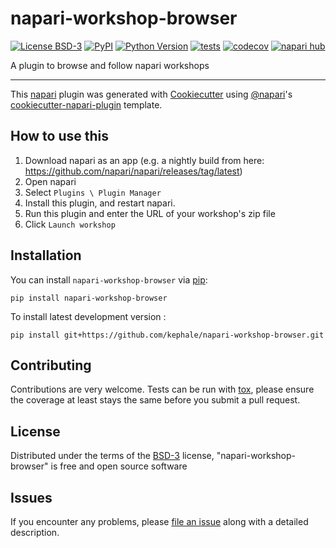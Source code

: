 # napari-workshop-browser

[![License BSD-3](https://img.shields.io/pypi/l/napari-workshop-browser.svg?color=green)](https://github.com/kephale/napari-workshop-browser/raw/main/LICENSE)
[![PyPI](https://img.shields.io/pypi/v/napari-workshop-browser.svg?color=green)](https://pypi.org/project/napari-workshop-browser)
[![Python Version](https://img.shields.io/pypi/pyversions/napari-workshop-browser.svg?color=green)](https://python.org)
[![tests](https://github.com/kephale/napari-workshop-browser/workflows/tests/badge.svg)](https://github.com/kephale/napari-workshop-browser/actions)
[![codecov](https://codecov.io/gh/kephale/napari-workshop-browser/branch/main/graph/badge.svg)](https://codecov.io/gh/kephale/napari-workshop-browser)
[![napari hub](https://img.shields.io/endpoint?url=https://api.napari-hub.org/shields/napari-workshop-browser)](https://napari-hub.org/plugins/napari-workshop-browser)

A plugin to browse and follow napari workshops

----------------------------------

This [napari] plugin was generated with [Cookiecutter] using [@napari]'s [cookiecutter-napari-plugin] template.

<!--
Don't miss the full getting started guide to set up your new package:
https://github.com/napari/cookiecutter-napari-plugin#getting-started

and review the napari docs for plugin developers:
https://napari.org/stable/plugins/index.html
-->

## How to use this

1. Download napari as an app (e.g. a nightly build from here: https://github.com/napari/napari/releases/tag/latest)
2. Open napari
3. Select `Plugins \ Plugin Manager`
4. Install this plugin, and restart napari.
6. Run this plugin and enter the URL of your workshop's zip file
7. Click `Launch workshop`

## Installation

You can install `napari-workshop-browser` via [pip]:

    pip install napari-workshop-browser



To install latest development version :

    pip install git+https://github.com/kephale/napari-workshop-browser.git


## Contributing

Contributions are very welcome. Tests can be run with [tox], please ensure
the coverage at least stays the same before you submit a pull request.

## License

Distributed under the terms of the [BSD-3] license,
"napari-workshop-browser" is free and open source software

## Issues

If you encounter any problems, please [file an issue] along with a detailed description.

[napari]: https://github.com/napari/napari
[Cookiecutter]: https://github.com/audreyr/cookiecutter
[@napari]: https://github.com/napari
[MIT]: http://opensource.org/licenses/MIT
[BSD-3]: http://opensource.org/licenses/BSD-3-Clause
[GNU GPL v3.0]: http://www.gnu.org/licenses/gpl-3.0.txt
[GNU LGPL v3.0]: http://www.gnu.org/licenses/lgpl-3.0.txt
[Apache Software License 2.0]: http://www.apache.org/licenses/LICENSE-2.0
[Mozilla Public License 2.0]: https://www.mozilla.org/media/MPL/2.0/index.txt
[cookiecutter-napari-plugin]: https://github.com/napari/cookiecutter-napari-plugin

[file an issue]: https://github.com/kephale/napari-workshop-browser/issues

[napari]: https://github.com/napari/napari
[tox]: https://tox.readthedocs.io/en/latest/
[pip]: https://pypi.org/project/pip/
[PyPI]: https://pypi.org/
